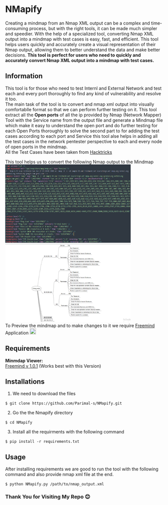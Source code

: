 # NMapify <br />
Creating a mindmap from an Nmap XML output can be a complex and time-consuming process, but with the right tools, it can be made much simpler and speedier. 
With the help of a specialized tool, converting Nmap XML output into a mindmap with test cases is easy, fast, and efficient. 
This tool helps users quickly and accurately create a visual representation of their Nmap output, allowing them to better understand the data and make better decisions. 
__This tool is perfect for users who need to quickly and accurately convert Nmap XML output into a mindmap with test cases.__<br />

## Information <br />
This tool is for those who need to test Internl and External Network and test each and every port thoroughly to find any kind of vulnerability and resolve it too.<br />
The main task of the tool is to convert and nmap xml output into visually comfortablle format so that we can perform further testing on it.
This tool extract all the __Open ports__ of all the ip provided by Nmap (Network Mapper) Tool with the Service name from the output file and generate a Mindmap file which make it easy to understand the open port and do further testing for each Open Ports thoroughly to solve the second part to for adding the test cases according to each port and Service this tool alse helps in adding all the test cases in the network pentester perspective to each and every node of open ports in the mindmap.<br />
All the Test Cases have been taken from [Hacktricks](https://book.hacktricks.xyz/network-services-pentesting/)<br />

This tool helps us to convert the following Nmap output to the Mindmap <br />
<img src="/images/Nmap_output.png" width="400" height="250">    <img src="/images/mindmap.png" width="400" height="250"><br />
To Preview the mindmap and to make changes to it we require [Freemind](https://en.softonic.com/download/freemind/windows/post-download/v/1.0.1) Application <img src="https://upload.wikimedia.org/wikipedia/commons/d/d9/Free_Mind.png"  width="20" height="20"> <br />

## Requirements
__Minmdap Viewer:__<br />
[Freemind v 1.0.1](https://en.softonic.com/download/freemind/windows/post-download/v/1.0.1) (Works best with this Version)

## Installations
1. We need to download the files <br />
```
$ git clone https://github.com/Parimal-s/NMapify.git
```

2. Go the the Nmapify directory
```
$ cd NMapify
```

3. Install all the requirments with the following command
```
$ pip install -r requirements.txt
```

## Usage
After installing requirements we are good to run the tool with the following command and also provide nmap xml file at the end.
```
$ python NMapify.py /path/to/nmap_output.xml
```

### Thank You for Visiting My Repo :blush:
